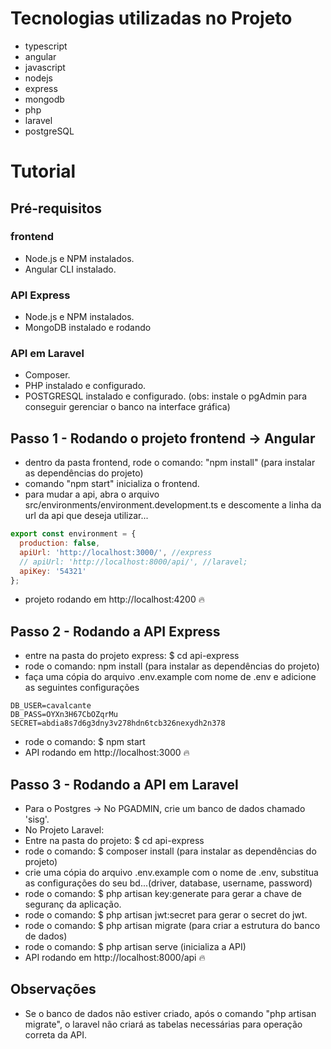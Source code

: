 # Tecnologias utilizadas no Projeto

- typescript 
- angular
- javascript
- nodejs
- express
- mongodb
- php
- laravel
- postgreSQL
 
# Tutorial
## Pré-requisitos

### frontend
* Node.js e NPM instalados.
* Angular CLI instalado.

### API Express
* Node.js e NPM instalados.
* MongoDB instalado e rodando

### API em Laravel
* Composer.
* PHP instalado e configurado.
* POSTGRESQL instalado e configurado. (obs: instale o pgAdmin para conseguir gerenciar o banco na interface gráfica)

## Passo 1 - Rodando o projeto frontend -> Angular

* dentro da pasta frontend, rode o comando: "npm install" (para instalar as dependências do projeto)
* comando "npm start" inicializa o frontend.
* para mudar a api, abra o arquivo src/environments/environment.development.ts e descomente a linha da url da api que deseja utilizar...
```javascript
export const environment = {
  production: false,
  apiUrl: 'http://localhost:3000/', //express
  // apiUrl: 'http://localhost:8000/api/', //laravel;
  apiKey: '54321'
};
```
* projeto rodando em http://localhost:4200 🔥

## Passo 2 - Rodando a API Express
* entre na pasta do projeto express: $ cd api-express
* rode o comando: npm install (para instalar as dependências do projeto)
* faça uma cópia do arquivo .env.example com nome de .env e adicione as seguintes configurações
```
DB_USER=cavalcante
DB_PASS=OYXn3H67CbOZqrMu
SECRET=abdia8s7d6g3dny3v278hdn6tcb326nexydh2n378
```
* rode o comando: $ npm start
* API rodando em http://localhost:3000 🔥

## Passo 3 - Rodando a API em Laravel
* Para o Postgres -> No PGADMIN, crie um banco de dados chamado 'sisg'.
* No Projeto Laravel:
* Entre na pasta do projeto: $ cd api-express
* rode o comando: $ composer install (para instalar as dependências do projeto)
* crie uma cópia do arquivo .env.example com o nome de .env, substitua as configurações do seu bd...(driver, database, username, password)
* rode o comando: $ php artisan key:generate para gerar a chave de seguranç da aplicação.
* rode o comando: $ php artisan jwt:secret para gerar o secret do jwt.
* rode o comando: $ php artisan migrate (para criar a estrutura do banco de dados)
* rode o comando: $ php artisan serve (inicializa a API)
* API rodando em http://localhost:8000/api 🔥

## Observações

* Se o banco de dados não estiver criado, após o comando "php artisan migrate", o laravel não criará as tabelas necessárias para operação correta da API.
